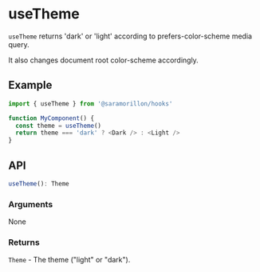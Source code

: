 # useTheme

`useTheme` returns 'dark' or 'light' according to prefers-color-scheme media query.

It also changes document root color-scheme accordingly.

## Example

```typescript
import { useTheme } from '@saramorillon/hooks'

function MyComponent() {
  const theme = useTheme()
  return theme === 'dark' ? <Dark /> : <Light />
}
```

## API

```typescript
useTheme(): Theme
```

### Arguments

None

### Returns

`Theme` - The theme ("light" or "dark").
